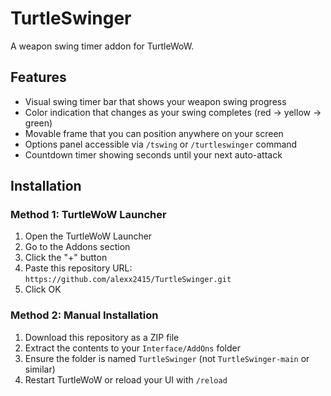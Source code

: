 # TurtleSwinger

A weapon swing timer addon for TurtleWoW.

## Features

- Visual swing timer bar that shows your weapon swing progress
- Color indication that changes as your swing completes (red → yellow → green)
- Movable frame that you can position anywhere on your screen
- Options panel accessible via `/tswing` or `/turtleswinger` command
- Countdown timer showing seconds until your next auto-attack

## Installation

### Method 1: TurtleWoW Launcher
1. Open the TurtleWoW Launcher
2. Go to the Addons section
3. Click the "+" button
4. Paste this repository URL: `https://github.com/alexx2415/TurtleSwinger.git`
5. Click OK

### Method 2: Manual Installation
1. Download this repository as a ZIP file
2. Extract the contents to your `Interface/AddOns` folder
3. Ensure the folder is named `TurtleSwinger` (not `TurtleSwinger-main` or similar)
4. Restart TurtleWoW or reload your UI with `/reload`
